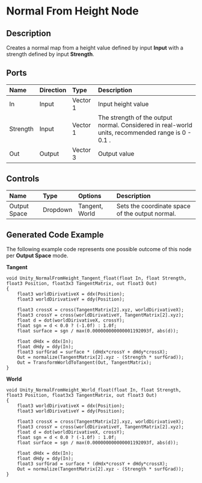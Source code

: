 # Normal From Height Node

## Description

Creates a normal map from a height value defined by input **Input** with a strength defined by input **Strength**.

## Ports

| Name        | Direction           | Type  | Description |
|:------------ |:-------------|:-----|:---|
| In      | Input | Vector 1 | Input height value |
| Strength | Input | Vector 1 | The strength of the output normal. Considered in real-world units, recommended range is 0 - 0.1 . |
| Out | Output      |    Vector 3 | Output value |

## Controls

| Name        | Type           | Options  | Description |
|:------------ |:-------------|:-----|:---|
| Output Space      | Dropdown | Tangent, World | Sets the coordinate space of the output normal. |

## Generated Code Example

The following example code represents one possible outcome of this node per **Output Space** mode.

**Tangent**

```
void Unity_NormalFromHeight_Tangent_float(float In, float Strength, float3 Position, float3x3 TangentMatrix, out float3 Out)
{
    float3 worldDirivativeX = ddx(Position);
    float3 worldDirivativeY = ddy(Position);

    float3 crossX = cross(TangentMatrix[2].xyz, worldDirivativeX);
    float3 crossY = cross(worldDirivativeY, TangentMatrix[2].xyz);
    float d = dot(worldDirivativeX, crossY);
    float sgn = d < 0.0 ? (-1.0f) : 1.0f;
    float surface = sgn / max(0.000000000000001192093f, abs(d));

    float dHdx = ddx(In);
    float dHdy = ddy(In);
    float3 surfGrad = surface * (dHdx*crossY + dHdy*crossX);
    Out = normalize(TangentMatrix[2].xyz - (Strength * surfGrad));
    Out = TransformWorldToTangent(Out, TangentMatrix);
}
```

**World**

```
void Unity_NormalFromHeight_World_float(float In, float Strength, float3 Position, float3x3 TangentMatrix, out float3 Out)
{
    float3 worldDirivativeX = ddx(Position);
    float3 worldDirivativeY = ddy(Position);

    float3 crossX = cross(TangentMatrix[2].xyz, worldDirivativeX);
    float3 crossY = cross(worldDirivativeY, TangentMatrix[2].xyz);
    float d = dot(worldDirivativeX, crossY);
    float sgn = d < 0.0 ? (-1.0f) : 1.0f;
    float surface = sgn / max(0.000000000000001192093f, abs(d));

    float dHdx = ddx(In);
    float dHdy = ddy(In);
    float3 surfGrad = surface * (dHdx*crossY + dHdy*crossX);
    Out = normalize(TangentMatrix[2].xyz - (Strength * surfGrad));
}
```